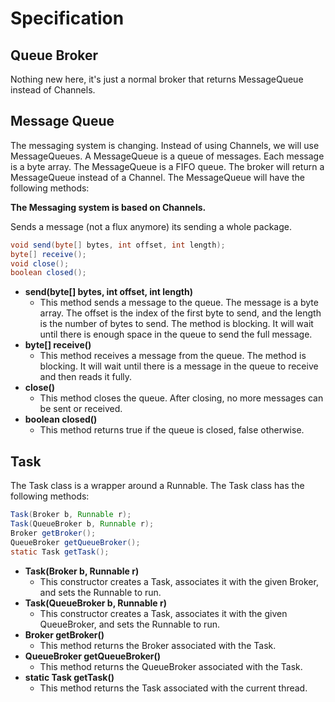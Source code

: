 # Specification 

## Queue Broker

Nothing new here, it's just a normal broker that returns MessageQueue instead of Channels.

## Message Queue

The messaging system is changing. Instead of using Channels, we will use MessageQueues. A MessageQueue is a queue of messages. Each message is a byte array. The MessageQueue is a FIFO queue. The broker will return a MessageQueue instead of a Channel. The MessageQueue will have the following methods:

**The Messaging system is based on Channels.**

Sends a message (not a flux anymore) its sending a whole package.   

```java
void send(byte[] bytes, int offset, int length);
byte[] receive();
void close();
boolean closed();
```

- **send(byte[] bytes, int offset, int length)**
    - This method sends a message to the queue. The message is a byte array. The offset is the index of the first byte to send, and the length is the number of bytes to send. The method is blocking. It will wait until there is enough space in the queue to send the full message.
- **byte[] receive()** 
    - This method receives a message from the queue. The method is blocking. It will wait until there is a message in the queue to receive and then reads it fully.
- **close()**
    - This method closes the queue. After closing, no more messages can be sent or received.
- **boolean closed()**
    - This method returns true if the queue is closed, false otherwise.

## Task

The Task class is a wrapper around a Runnable. The Task class has the following methods:

```java
Task(Broker b, Runnable r);
Task(QueueBroker b, Runnable r);
Broker getBroker();
QueueBroker getQueueBroker();
static Task getTask();
```

- **Task(Broker b, Runnable r)**
    - This constructor creates a Task, associates it with the given Broker, and sets the Runnable to run.
- **Task(QueueBroker b, Runnable r)**
    - This constructor creates a Task, associates it with the given QueueBroker, and sets the Runnable to run.
- **Broker getBroker()**
    - This method returns the Broker associated with the Task.
- **QueueBroker getQueueBroker()**
    - This method returns the QueueBroker associated with the Task.
- **static Task getTask()**
    - This method returns the Task associated with the current thread.
